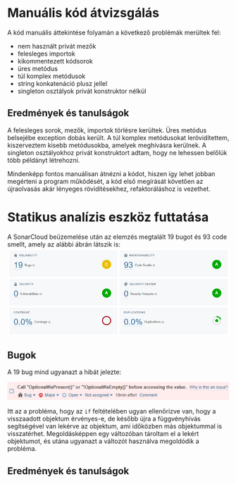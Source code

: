 # Manuális kód átvizsgálás
A kód manuális áttekintése folyamán a következő problémák merültek fel:
- nem használt privát mezők
- felesleges importok
- kikommentezett kódsorok
- üres metódus
- túl komplex metódusok
- string konkatenáció plusz jellel
- singleton osztályok privát konstruktor nélkül
## Eredmények és tanulságok
A felesleges sorok, mezők, importok törlésre kerültek. Üres metódus belsejébe exception dobás került. A túl komplex metódusokat lerövidítettem, kiszerveztem kisebb metódusokba, amelyek meghívásra kerülnek. A singleton osztályokhoz privát konstruktort adtam, hogy ne lehessen belőlük több példányt létrehozni.

Mindenképp fontos manuálisan átnézni a kódot, hiszen így lehet jobban megérteni a program működését, a kód első megírását követően az újraolvasás akár lényeges rövidítésekhez, refaktoráláshoz is vezethet.
# Statikus analízis eszköz futtatása
A SonarCloud beüzemelése után az elemzés megtalált 19 bugot és 93 code smellt, amely az alábbi ábrán látszik is:
![](sonar_issues.png)
## Bugok
A 19 bug mind ugyanazt a hibát jelezte:

![](bug.png)

Itt az a probléma, hogy az `if` feltételében ugyan ellenőrizve van, hogy a visszaadott objektum érvényes-e, de később újra a függvényhívás segítségével van lekérve az objektum, ami időközben más objektummal is visszatérhet. Megoldásképpen egy változóban tároltam el a lekért objektumot, és utána ugyanazt a változót használva megoldódik a probléma.

## Eredmények és tanulságok
